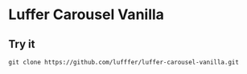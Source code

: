 # Luffer Carousel Vanilla

## Try it

```
git clone https://github.com/lufffer/luffer-carousel-vanilla.git
```
